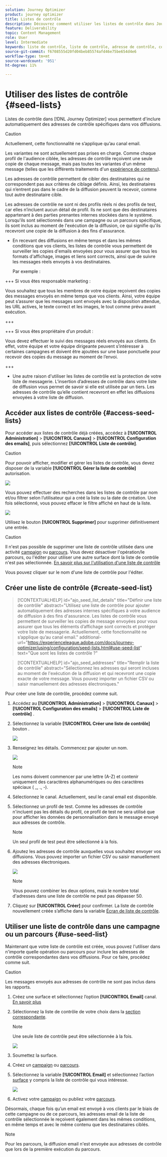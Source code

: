 ```yaml
---
solution: Journey Optimizer
product: journey optimizer
title: Listes de contrôle
description: Découvrez comment utiliser les listes de contrôle dans Journey Optimizer
feature: Deliverability
topic: Content Management
role: User
level: Intermediate
keywords: liste de contrôle, liste de contrôle, adresse de contrôle, configuration
source-git-commit: f6708555d20fd04beb85574afd46e75be654d4e6
workflow-type: tm+mt
source-wordcount: '951'
ht-degree: 11%

---
```


# Utiliser des listes de contrôle {#seed-lists}

Listes de contrôle dans [!DNL Journey Optimizer] vous permettent d&#39;inclure automatiquement des adresses de contrôle spécifiques dans vos diffusions.

>[!CAUTION]
>
>Actuellement, cette fonctionnalité ne s’applique qu’au canal email.
>
>Les variantes ne sont actuellement pas prises en charge. Comme chaque profil de l&#39;audience ciblée, les adresses de contrôle reçoivent une seule copie de chaque message, mais pas toutes les variantes d&#39;un même message (telles que les différents traitements d&#39;un [expérience de contenu](../campaigns/get-started-experiment.md)).

Les adresses de contrôle permettent de cibler des destinataires qui ne correspondent pas aux critères de ciblage définis. Ainsi, les destinataires qui n’entrent pas dans le cadre de la diffusion peuvent la recevoir, comme tout autre destinataire cible.

Les adresses de contrôle ne sont ni des profils réels ni des profils de test, car elles n’incluent aucun détail de profil. Ils ne sont que des destinataires appartenant à des parties prenantes internes stockées dans le système. Lorsqu&#39;ils sont sélectionnés dans une campagne ou un parcours spécifique, ils sont inclus au moment de l&#39;exécution de la diffusion, ce qui signifie qu&#39;ils recevront une copie de la diffusion à des fins d&#39;assurance.

* En recevant des diffusions en même temps et dans les mêmes conditions que vos clients, les listes de contrôle vous permettent de surveiller les copies d&#39;emails envoyées pour vous assurer que tous les formats d&#39;affichage, images et liens sont corrects, ainsi que de suivre les messages réels envoyés à vos destinataires.

  Par exemple :

+++ Si vous êtes responsable marketing :

  Vous souhaitez que tous les membres de votre équipe reçoivent des copies des messages envoyés en même temps que vos clients. Ainsi, votre équipe peut s’assurer que les messages sont envoyés avec la disposition attendue, les URL actives, le texte correct et les images, le tout comme prévu avant exécution.

+++

+++ Si vous êtes propriétaire d’un produit :

  Vous devez effectuer le suivi des messages réels envoyés aux clients. En effet, votre équipe et votre équipe dirigeante peuvent s’intéresser à certaines campagnes et doivent être ajoutées sur une base ponctuelle pour recevoir des copies du message au moment de l’envoi.

+++

* Une autre raison d&#39;utiliser les listes de contrôle est la protection de votre liste de messagerie. L’insertion d’adresses de contrôle dans votre liste de diffusion vous permet de savoir si elle est utilisée par un tiers. Les adresses de contrôle qu’elle contient recevront en effet les diffusions envoyées à votre liste de diffusion.

## Accéder aux listes de contrôle {#access-seed-lists}

Pour accéder aux listes de contrôle déjà créées, accédez à **[!UICONTROL Administration]** > **[!UICONTROL Canaux]** > **[!UICONTROL Configuration des emails]**, puis sélectionnez **[!UICONTROL Liste de contrôle]**.

<!--
>[!CAUTION]
>
>Permissions to view, export and manage the seed lists are restricted to [Journey Administrators](../administration/ootb-product-profiles.md#journey-administrator). Learn more on managing [!DNL Journey Optimizer] users' access rights in [this section](../administration/permissions-overview.md).-->

>[!CAUTION]
>
>Pour pouvoir afficher, modifier et gérer les listes de contrôle, vous devez disposer de la variable **[!UICONTROL Gérer la liste de contrôle]** autorisation.

![](assets/seed-list-access.png)

Vous pouvez effectuer des recherches dans les listes de contrôle par nom et/ou filtrer selon l’utilisateur qui a créé la liste ou la date de création. Une fois sélectionné, vous pouvez effacer le filtre affiché en haut de la liste.

![](assets/seed-list-filtering.png)

Utilisez le bouton **[!UICONTROL Supprimer]** pour supprimer définitivement une entrée.

>[!CAUTION]
>
>Il n&#39;est pas possible de supprimer une liste de contrôle utilisée dans une activité [campaign](../campaigns/review-activate-campaign.md) ou [parcours](../building-journeys/publishing-the-journey.md). Vous devez désactiver l&#39;opération/le parcours, ou l&#39;éditer pour utiliser une autre surface dont la liste de contrôle n&#39;est pas sélectionnée. [En savoir plus sur l&#39;utilisation d&#39;une liste de contrôle](#use-seed-list)

Vous pouvez cliquer sur le nom d&#39;une liste de contrôle pour l&#39;éditer. <!--Use the **[!UICONTROL Edit]** button to edit a seed list.-->

## Créer une liste de contrôle {#create-seed-list}

>[!CONTEXTUALHELP]
>id="ajo_seed_list_details"
>title="Définir une liste de contrôle"
>abstract="Utilisez une liste de contrôle pour ajouter automatiquement des adresses internes spécifiques à votre audience de diffusion à des fins d&#39;assurance. Les listes de contrôle vous permettent de surveiller les copies de message envoyées pour vous assurer que tous les éléments d’affichage sont corrects et protéger votre liste de messagerie. Actuellement, cette fonctionnalité ne s’applique qu’au canal email."
>additional-url="https://experienceleague.adobe.com/docs/journey-optimizer/using/configuration/seed-lists.html#use-seed-list" text="Que sont les listes de contrôle ?"

>[!CONTEXTUALHELP]
>id="ajo_seed_addresses"
>title="Remplir la liste de contrôle"
>abstract="Sélectionnez les adresses qui seront incluses au moment de l&#39;exécution de la diffusion et qui recevront une copie exacte de votre message. Vous pouvez importer un fichier CSV ou saisir manuellement des adresses électroniques."

Pour créer une liste de contrôle, procédez comme suit.

1. Accédez au **[!UICONTROL Administration]** > **[!UICONTROL Canaux]** > **[!UICONTROL Configuration des emails]** > **[!UICONTROL Liste de contrôle]** .

1. Sélectionnez la variable **[!UICONTROL Créer une liste de contrôle]** bouton .

   ![](assets/seed-list-create-button.png)

1. Renseignez les détails. Commencez par ajouter un nom.

   ![](assets/seed-list-details.png)

   >[!NOTE]
   >
   >Les noms doivent commencer par une lettre (A-Z) et contenir uniquement des caractères alphanumériques ou des caractères spéciaux ( _, ., -).

1. Sélectionnez le canal. Actuellement, seul le canal email est disponible.

1. Sélectionnez un profil de test. Comme les adresses de contrôle n&#39;incluent pas les détails du profil, ce profil de test ne sera utilisé que pour afficher les données de personnalisation dans le message envoyé aux adresses de contrôle.

   >[!NOTE]
   >
   >Un seul profil de test peut être sélectionné à la fois.

1. Ajoutez les adresses de contrôle auxquelles vous souhaitez envoyer vos diffusions. Vous pouvez importer un fichier CSV ou saisir manuellement des adresses électroniques.

   ![](assets/seed-list-email-addresses.png)

   >[!NOTE]
   >
   >Vous pouvez combiner les deux options, mais le nombre total d&#39;adresses dans une liste de contrôle ne peut pas dépasser 50.

1. Cliquez sur **[!UICONTROL Créer]** pour confirmer. La liste de contrôle nouvellement créée s’affiche dans la variable [Écran de liste de contrôle](#access-seed-lists).

## Utiliser une liste de contrôle dans une campagne ou un parcours {#use-seed-list}

Maintenant que votre liste de contrôle est créée, vous pouvez l&#39;utiliser dans n&#39;importe quelle opération ou parcours pour inclure les adresses de contrôle correspondantes dans vos diffusions. Pour ce faire, procédez comme suit.

>[!CAUTION]
>
>Les messages envoyés aux adresses de contrôle ne sont pas inclus dans les rapports.

1. Créez une surface et sélectionnez l’option **[!UICONTROL Email]** canal. [En savoir plus](../email/email-settings.md)

1. Sélectionnez la liste de contrôle de votre choix dans la [section correspondante](../email/email-settings.md#seed-list).

   >[!NOTE]
   >
   >Une seule liste de contrôle peut être sélectionnée à la fois.

   ![](assets/seed-list-surface.png)

1. Soumettez la surface.

1. Créez un [campaign](../campaigns/create-campaign.md) ou [parcours](../building-journeys/journey-gs.md).

1. Sélectionnez la variable **[!UICONTROL Email]** et sélectionnez l’action [surface](channel-surfaces.md) y compris la liste de contrôle qui vous intéresse.

   ![](assets/seed-list-campaign-email.png)

1. Activez votre [campaign](../campaigns/review-activate-campaign.md) ou publiez votre [parcours](../building-journeys/publishing-the-journey.md).

Désormais, chaque fois qu’un email est envoyé à vos clients par le biais de cette campagne ou de ce parcours, les adresses email de la liste de contrôle sélectionnée le reçoivent également dans les mêmes conditions, en même temps et avec le même contenu que les destinataires ciblés.

>[!NOTE]
>
>Pour les parcours, la diffusion email n&#39;est envoyée aux adresses de contrôle que lors de la première exécution du parcours.

